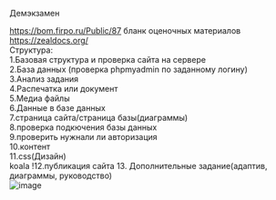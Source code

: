 Демэкзамен

https://bom.firpo.ru/Public/87 бланк оценочных материалов https://zealdocs.org/ <br>
Структура:<br>
1.Базовая структура и проверка сайта на сервере <br>
2.База данных (проверка phpmyadmin по заданному логину)<br>
3.Анализ задания<br>
4.Распечатка или документ<br>
5.Медиа файлы<br>
6.Данные в базе данных<br>
7.страница сайта/страница базы(диаграммы)<br>
8.проверка подкючения базы данных<br>
9.проверить нужнали ли авторизация<br>
10.контент<br>
11.css(Дизайн)<br>
koala !12.публикация сайта 13. Дополнительные задание(адаптив, диаграммы, руководство)<br>
![image](https://github.com/user-attachments/assets/075116bf-99ab-4880-a8bb-d07ed5261dc1)

